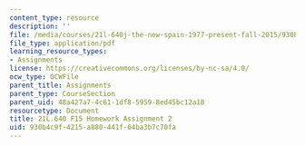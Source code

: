 ```yaml
---
content_type: resource
description: ''
file: /media/courses/21l-640j-the-new-spain-1977-present-fall-2015/930b4c9f4215a880441f64ba3b7c70fa_MIT21L_640JF15_HW_ses2.pdf
file_type: application/pdf
learning_resource_types:
- Assignments
license: https://creativecommons.org/licenses/by-nc-sa/4.0/
ocw_type: OCWFile
parent_title: Assignments
parent_type: CourseSection
parent_uid: 48a427a7-4c61-1df8-5959-8ed45bc12a18
resourcetype: Document
title: 21L.640 F15 Homework Assignment 2
uid: 930b4c9f-4215-a880-441f-64ba3b7c70fa
---
```

